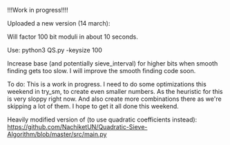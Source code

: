 !!!Work in progress!!!!

Uploaded a new version (14 march):

Will factor 100 bit moduli in about 10 seconds.

Use: python3 QS.py -keysize 100

Increase base (and potentially sieve_interval) for higher bits when smooth finding gets too slow. I will improve the smooth finding code soon.

To do: This is a work in progress. I need to do some optimizations this weekend in try_sm, to create even smaller numbers. As the heuristic for this is very sloppy right now. And also create more combinations there as we're skipping a lot of them. I hope to get it all done this weekend.

Heavily modified version of (to use quadratic coefficients instead): https://github.com/NachiketUN/Quadratic-Sieve-Algorithm/blob/master/src/main.py

